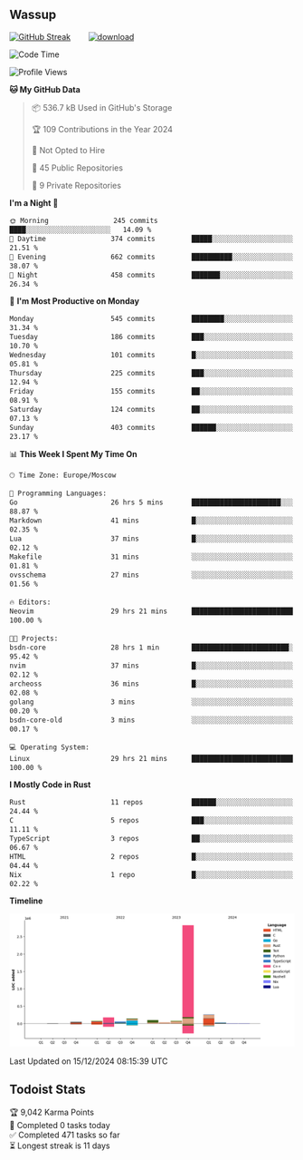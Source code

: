 ## Wassup

<!--
-->

[![GitHub Streak](http://github-readme-streak-stats.herokuapp.com?user=archeoss&theme=shades-of-purple&hide_border=true&date_format=j%20M%5B%20Y%5D)](https://git.io/streak-stats)&nbsp;&nbsp;&nbsp;&nbsp;&nbsp;&nbsp;&nbsp;&nbsp;[![download](https://user-images.githubusercontent.com/68448737/147796309-d8b65b1d-4dde-40d9-b03a-2b42aaa6cd43.jpeg)
](http://bmstu.ru/)

<!--START_SECTION:waka-->
![Code Time](http://img.shields.io/badge/Code%20Time-3%2C553%20hrs%204%20mins-blue)

![Profile Views](http://img.shields.io/badge/Profile%20Views-4-blue)

**🐱 My GitHub Data** 

> 📦 536.7 kB Used in GitHub's Storage 
 > 
> 🏆 109 Contributions in the Year 2024
 > 
> 🚫 Not Opted to Hire
 > 
> 📜 45 Public Repositories 
 > 
> 🔑 9 Private Repositories 
 > 
**I'm a Night 🦉** 

```text
🌞 Morning                245 commits         ████░░░░░░░░░░░░░░░░░░░░░   14.09 % 
🌆 Daytime                374 commits         █████░░░░░░░░░░░░░░░░░░░░   21.51 % 
🌃 Evening                662 commits         ██████████░░░░░░░░░░░░░░░   38.07 % 
🌙 Night                  458 commits         ███████░░░░░░░░░░░░░░░░░░   26.34 % 
```
📅 **I'm Most Productive on Monday** 

```text
Monday                   545 commits         ████████░░░░░░░░░░░░░░░░░   31.34 % 
Tuesday                  186 commits         ███░░░░░░░░░░░░░░░░░░░░░░   10.70 % 
Wednesday                101 commits         █░░░░░░░░░░░░░░░░░░░░░░░░   05.81 % 
Thursday                 225 commits         ███░░░░░░░░░░░░░░░░░░░░░░   12.94 % 
Friday                   155 commits         ██░░░░░░░░░░░░░░░░░░░░░░░   08.91 % 
Saturday                 124 commits         ██░░░░░░░░░░░░░░░░░░░░░░░   07.13 % 
Sunday                   403 commits         ██████░░░░░░░░░░░░░░░░░░░   23.17 % 
```


📊 **This Week I Spent My Time On** 

```text
🕑︎ Time Zone: Europe/Moscow

💬 Programming Languages: 
Go                       26 hrs 5 mins       ██████████████████████░░░   88.87 % 
Markdown                 41 mins             █░░░░░░░░░░░░░░░░░░░░░░░░   02.35 % 
Lua                      37 mins             █░░░░░░░░░░░░░░░░░░░░░░░░   02.12 % 
Makefile                 31 mins             ░░░░░░░░░░░░░░░░░░░░░░░░░   01.81 % 
ovsschema                27 mins             ░░░░░░░░░░░░░░░░░░░░░░░░░   01.56 % 

🔥 Editors: 
Neovim                   29 hrs 21 mins      █████████████████████████   100.00 % 

🐱‍💻 Projects: 
bsdn-core                28 hrs 1 min        ████████████████████████░   95.42 % 
nvim                     37 mins             █░░░░░░░░░░░░░░░░░░░░░░░░   02.12 % 
archeoss                 36 mins             █░░░░░░░░░░░░░░░░░░░░░░░░   02.08 % 
golang                   3 mins              ░░░░░░░░░░░░░░░░░░░░░░░░░   00.20 % 
bsdn-core-old            3 mins              ░░░░░░░░░░░░░░░░░░░░░░░░░   00.17 % 

💻 Operating System: 
Linux                    29 hrs 21 mins      █████████████████████████   100.00 % 
```

**I Mostly Code in Rust** 

```text
Rust                     11 repos            ██████░░░░░░░░░░░░░░░░░░░   24.44 % 
C                        5 repos             ███░░░░░░░░░░░░░░░░░░░░░░   11.11 % 
TypeScript               3 repos             ██░░░░░░░░░░░░░░░░░░░░░░░   06.67 % 
HTML                     2 repos             █░░░░░░░░░░░░░░░░░░░░░░░░   04.44 % 
Nix                      1 repo              █░░░░░░░░░░░░░░░░░░░░░░░░   02.22 % 
```



**Timeline**

![Lines of Code chart](https://raw.githubusercontent.com/archeoss/archeoss/master/assets/bar_graph.png)


 Last Updated on 15/12/2024 08:15:39 UTC
<!--END_SECTION:waka-->

## Todoist Stats

<!-- TODO-IST:START -->
🏆  9,042 Karma Points           
🌸  Completed 0 tasks today           
✅  Completed 471 tasks so far           
⏳  Longest streak is 11 days
<!-- TODO-IST:END -->

